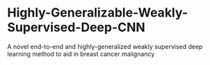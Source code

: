 # Highly-Generalizable-Weakly-Supervised-Deep-CNN
A novel end-to-end and highly-generalized weakly supervised deep learning method to aid in breast cancer malignancy
